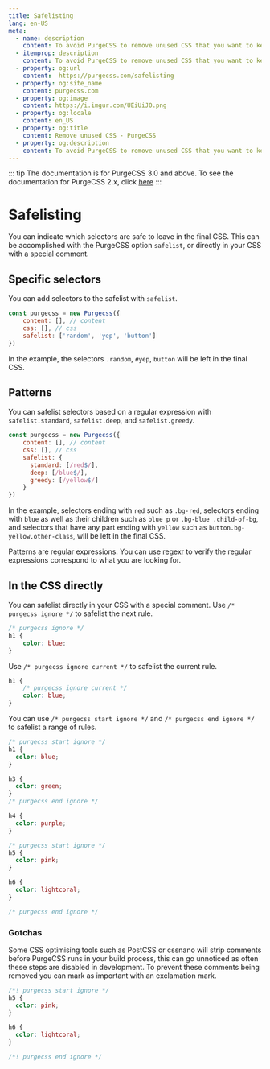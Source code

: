 ```yaml
---
title: Safelisting
lang: en-US
meta:
  - name: description
    content: To avoid PurgeCSS to remove unused CSS that you want to keep, you can safelist selectors.
  - itemprop: description
    content: To avoid PurgeCSS to remove unused CSS that you want to keep, you can safelist selectors.
  - property: og:url
    content:  https://purgecss.com/safelisting
  - property: og:site_name
    content: purgecss.com
  - property: og:image
    content: https://i.imgur.com/UEiUiJ0.png
  - property: og:locale
    content: en_US
  - property: og:title
    content: Remove unused CSS - PurgeCSS
  - property: og:description
    content: To avoid PurgeCSS to remove unused CSS that you want to keep, you can safelist selectors.
---
```


::: tip
The documentation is for PurgeCSS 3.0 and above. To see the documentation for PurgeCSS 2.x, click [here](https://github.com/FullHuman/purgecss/tree/5314e41edf328e2ad2639549e1587b82a964a42e/docs)
:::

# Safelisting

You can indicate which selectors are safe to leave in the final CSS. This can be accomplished with the PurgeCSS option `safelist`, or directly in your CSS with a special comment.

## Specific selectors

You can add selectors to the safelist with `safelist`. 

```js
const purgecss = new Purgecss({
    content: [], // content
    css: [], // css
    safelist: ['random', 'yep', 'button']
})
```

In the example, the selectors `.random`, `#yep`, `button` will be left in the final CSS.

## Patterns

You can safelist selectors based on a regular expression with `safelist.standard`, `safelist.deep`, and `safelist.greedy`.

```js
const purgecss = new Purgecss({
    content: [], // content
    css: [], // css
    safelist: {
      standard: [/red$/],
      deep: [/blue$/],
      greedy: [/yellow$/]
    }
})
```

In the example, selectors ending with `red` such as `.bg-red`, selectors ending with `blue` as well as their children such as `blue p` or `.bg-blue .child-of-bg`, and selectors that have any part ending with `yellow` such as `button.bg-yellow.other-class`, will be left in the final CSS.

Patterns are regular expressions. You can use [regexr](https://regexr.com) to verify the regular expressions correspond to what you are looking for.

## In the CSS directly

You can safelist directly in your CSS with a special comment.
Use `/* purgecss ignore */` to safelist the next rule.

```css
/* purgecss ignore */
h1 {
    color: blue;
}
```

Use `/* purgecss ignore current */` to safelist the current rule.

```css
h1 {
    /* purgecss ignore current */
    color: blue;
}
```

You can use `/* purgecss start ignore */` and `/* purgecss end ignore */` to safelist a range of rules.

```css
/* purgecss start ignore */
h1 {
  color: blue;
}

h3 {
  color: green;
}
/* purgecss end ignore */

h4 {
  color: purple;
}

/* purgecss start ignore */
h5 {
  color: pink;
}

h6 {
  color: lightcoral;
}

/* purgecss end ignore */
```

### Gotchas

Some CSS optimising tools such as PostCSS or cssnano will strip comments before PurgeCSS runs in your build process, this can go unnoticed as often these steps are disabled in development. To prevent these comments being removed you can mark as important with an exclamation mark.

```css
/*! purgecss start ignore */
h5 {
  color: pink;
}

h6 {
  color: lightcoral;
}

/*! purgecss end ignore */
```
